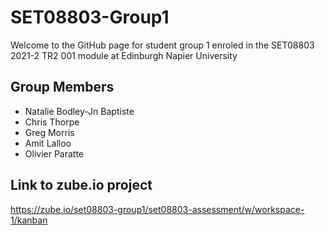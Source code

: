 # SET08803-Group1
Welcome to the GitHub page for student group 1 enroled in the SET08803 2021-2 TR2 001 module at Edinburgh Napier University

## Group Members
* Natalie Bodley-Jn Baptiste
* Chris Thorpe
* Greg Morris
* Amit Lalloo
* Olivier Paratte

## Link to zube.io project
https://zube.io/set08803-group1/set08803-assessment/w/workspace-1/kanban
